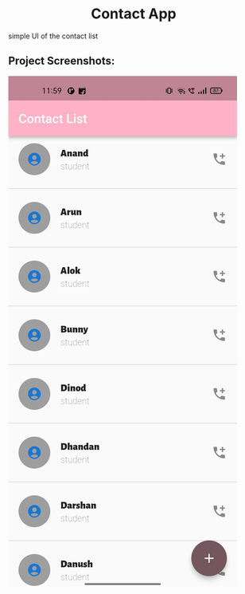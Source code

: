 <h1 align="center" id="title">Contact App</h1>

<p align="center">

<p id="description">simple UI of the contact list</p>

<h2>Project Screenshots:</h2>

<img src="assets\images\demo_view.jpg" alt="project-screenshot"/>
